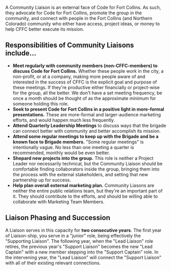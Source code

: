 A Community Liaison is an external face of Code for Fort Collins. As such, they advocate for Code for Fort Collins, promote the group in the community, and connect with people in the Fort Collins (and Northern Colorado) community who either have access, project ideas, or money to help CFFC better execute its mission.

## Responsibilities of Community Liaisons include...

* **Meet regularly with community members (non-CFFC-members) to discuss Code for Fort Collins.** Whether these people work in the city, a non-profit, or at a company, making more people aware of and interested in the success of CFFC is the explicit goal and purpose of these meetings. If they're productive either financially or project-wise for the group, all the better. We don't have a set meeting frequency, be once a month should be thought of as the approximate minimum for someone holding this role.
* **Seek to present Code for Fort Collins in a positive light in more-formal presentations.** These are more-formal and larger-audience marketing efforts, and would happen much less frequently.
* **Attend Quarterly Leadership Meetings** to discuss ways that the brigade can connect better with community and better accomplish its mission.
* **Attend some regular meetings to keep up with the Brigade and be a known face to Brigade members.** "Some regular meetings" is intentionally vague. No less than one meeting a quarter is recommended, monthly would be even better.
* **Shepard new projects into the group.** This role is neither a Project Leader nor necessarily technical, but the Community Liaison should be comfortable finding collaborators inside the group, bringing them into the process with the external stakeholders, and setting that new partnership up for success.
* **Help plan overall external marketing plan.** Community Liasons are neither the entire public relations team, but they're an important part of it. They should contribute to the efforts, and should be willing able to collaborate with Marketing Team Members.

## Liaison Phasing and Succession

A Liaison serves in this capacity for **two consecutive years**. The first year of Liaison-ship, you serve in a "junior" role, being effectively the "Supporting Liaison". The following year, when the "Lead Liaison" role retires, the previous year's "Support Liaison" becomes the new "Lead Captain" with a new member stepping into the "Support Captain" role. In the intervening year, the "Lead Liaison" will connect the "Support Liaison" with all of their existing relevant connections.